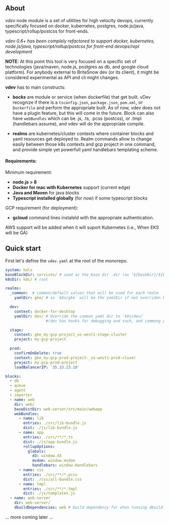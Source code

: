 ## About

_vdev_ node module is a set of utilities for high velocity devops, currently specifically focused on docker, kubernetes, postgres, node.js/java, typescript/rollup/postcss for front-ends. 

_vdev 0.6+ has been complely refactored to support docker, kubernetes, node.js/java, typescript/rollup/postcss for front-end devops/repl development_


**NOTE**: At this point this tool is very focused on a specific set of technologies (java/maven, node.js, postgres as db, and google cloud platform). For anybody external to BriteSnow dev (or its client), it might be considered experimental as API and cli might changes. 

**vdev** has to main constructs: 

- **bocks** are module or service (when dockerfile) that get built. vDev recognize if there is a `tsconfig.json`, `package.json`, `pom.xml`, or `Dockerfile` and perform the appropriate built. As of now, vdev does not have a plugin feature, but this will come in the future. Block can also have `webBundles` which can be .js, .ts, .pcss (postcss), or .tmpl (handlebars assume), and vdev will do the appropriate  compile.

- **realms** are kubernetes/cluster contexts where container blocks and yaml resources get deployed to. Realm commands allow to change easily between those k8s contexts and gcp project in one command, and provide simple yet powerfull yaml handlebars templating scheme.

#### Requirements:

Minimum requirement:
- **node.js > 8**
- **Docker for mac with Kubernetes** support (current edge)
- **Java and Maven** for java blocks
- **Typescript installed globally** (for now) if some typescript blocks

GCP requirement (for deployment):
- **gcloud** command lines instaleld with the appropriate authentication.

AWS support will be added when it will suport Kubernetes (i.e., When EKS will be GA)

## Quick start

First let's define the `vdev.yaml` at the root of the monorepo. 

```yaml
system: halo
baseBlockDir: services/ # used as the base dir .dir (as '${baseDir}/${blockName}/'')
k8sDir: k8s/ # root 

realms:
  _common:  # common/default values that will be used for each realm
    yamlDir: gke/ # so `k8s/gke` will be the yamlDir if not overriden below.

  dev:
    context: docker-for-desktop
    yamlDir: dev/ # Override the common yaml dir to `k8s/dev/` 
                  #(dev has hooks for debugging and such, and commong yaml files will just add more complexity)

  stage:
    context: gke_my-gcp-project_us-west1-stage-cluster
    project: my-gcp-project

  prod:
    confirmOnDelete: true
    context: gke_my-gcp-prod-project-_us-west1-prod-cluser
    project: my-gcp-prod-project
    loadBalancerIP: '35.33.23.18'

blocks:
  - db
  - queue
  - agent
  - importer
  - name: web
    dir: web/
    baseDistDir: web-server/src/main/webapp
    webBundles:
      - name: lib
        entries: ./src/lib-bundle.js
        dist: ./js/lib-bundle.js
      - name: app
        entries: ./src/**/*.ts
        dist: ./js/app-bundle.js
        rollupOptions:
          globals:
            d3: window.d3
            mvdom: window.mvdom
            handlebars: window.Handlebars        
      - name: css
        entries: ./src/**/*.pcss
        dist: ./css/all-bundle.css
      - name: tmpl
        entries: ./src/**/*.tmpl
        dist: ./js/templates.js
  - name: web-server
    dir: web-server/
    dbuildDependencies: web # build dependency for when running dbuild (no effect on build).
```


... more coming later ...